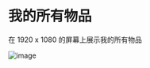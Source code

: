 # 我的所有物品

在 1920 x 1080 的屏幕上展示我的所有物品


![image](https://github.com/user-attachments/assets/022b3aa7-8426-497b-9f48-df33d6885549)

